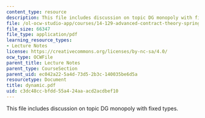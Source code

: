 ```yaml
---
content_type: resource
description: This file includes discussion on topic DG monopoly with fixed types.
file: /ol-ocw-studio-app/courses/14-129-advanced-contract-theory-spring-2005/c3dc48ccbfdd55a424aaacd2acdbef10_dynamic.pdf
file_size: 66347
file_type: application/pdf
learning_resource_types:
- Lecture Notes
license: https://creativecommons.org/licenses/by-nc-sa/4.0/
ocw_type: OCWFile
parent_title: Lecture Notes
parent_type: CourseSection
parent_uid: ec042a22-5a4d-73d5-2b3c-140035be6d5a
resourcetype: Document
title: dynamic.pdf
uid: c3dc48cc-bfdd-55a4-24aa-acd2acdbef10
---
```

This file includes discussion on topic DG monopoly with fixed types.
